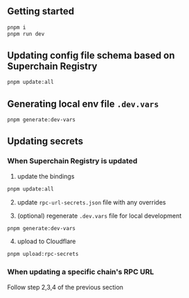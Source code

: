 ## Getting started
```sh
pnpm i
pnpm run dev
```

## Updating config file schema based on Superchain Registry

```sh
pnpm update:all
```

## Generating local env file `.dev.vars`

```sh
pnpm generate:dev-vars
```

## Updating secrets

### When Superchain Registry is updated

1. update the bindings

```sh
pnpm update:all
```

2. update `rpc-url-secrets.json` file with any overrides

3. (optional) regenerate `.dev.vars` file for local development

```sh
pnpm generate:dev-vars
```

4. upload to Cloudflare

```sh
pnpm upload:rpc-secrets
```

### When updating a specific chain's RPC URL

Follow step 2,3,4 of the previous section

